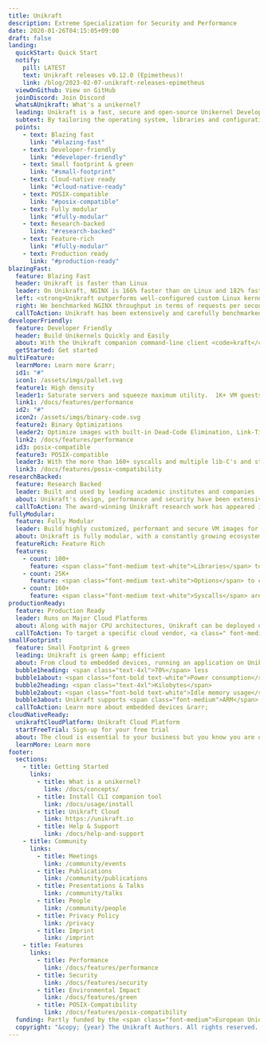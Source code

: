 ```yaml
---
title: Unikraft
description: Extreme Specialization for Security and Performance
date: 2020-01-26T04:15:05+09:00
draft: false
landing:
  quickStart: Quick Start
  notify:
    pill: LATEST
    text: Unikraft releases v0.12.0 (Epimetheus)!
    link: /blog/2023-02-07-unikraft-releases-epimetheus
  viewOnGithub: View on GitHub
  joinDiscord: Join Discord
  whatsAUnikraft: What's a unikernel?
  leading: Unikraft is a fast, secure and open-source Unikernel Development Kit
  subtext: By tailoring the operating system, libraries and configuration to the particular needs of your application, it vastly reduces virtual machine and container image sizes to a few KBs, provides blazing performance, and drastically cuts down your software stack's attack surface.
  points:
    - text: Blazing fast
      link: "#blazing-fast"
    - text: Developer-friendly
      link: "#developer-friendly"
    - text: Small footprint & green
      link: "#small-footprint"
    - text: Cloud-native ready
      link: "#cloud-native-ready"
    - text: POSIX-compatible
      link: "#posix-compatible"
    - text: Fully modular
      link: "#fully-modular"
    - text: Research-backed
      link: "#research-backed"
    - text: Feature-rich
      link: "#fully-modular"
    - text: Production ready
      link: "#production-ready"
blazingFast:
  feature: Blazing Fast
  header: Unikraft is faster than Linux
  leader: On Unikraft, NGINX is 166% faster than on Linux and 182% faster than on Docker
  left: <strong>Unikraft outperforms well-configured custom Linux kernel images</strong>, even those with security mitigations turned off!  Compared to other Unikernel Development Kits, library OSes and containers, Unikraft still comes out on top.
  right: We benchmarked NGINX throughput in terms of requests per second compared to other unikernels, Linux and Docker; Unikraft achieves 182% performance improvement with respect to Docker.
  callToAction: Unikraft has been extensively and carefully benchmarked, <a class=" font-medium text-blue-400 hover:underline" href="/docs/features/performance">read more about performance &rarr;</a>
developerFriendly:
  feature: Developer Friendly
  header: Build Unikernels Quickly and Easily
  about: With the Unikraft companion command-line client <code>kraft</code>, you can quickly and easily define, configure, build, and run unikernel applications.  Get everything from OS library dependencies to pre-built binaries and more.
  getStarted: Get started
multiFeature:
  learnMore: Learn more &rarr;
  id1: "#"
  icon1: /assets/imgs/pallet.svg
  feature1: High density
  leader1: Saturate servers and squeeze maximum utility.  1K+ VM guests on a single server.
  link1: /docs/features/performance
  id2: "#"
  icon2: /assets/imgs/binary-code.svg
  feature2: Binary Optimizations
  leader2: Optimize images with built-in Dead-Code Elimination, Link-Time Optizations and more.
  link2: /docs/features/performance
  id3: posix-compatible
  feature3: POSIX-compatible
  leader3: With the more than 160+ syscalls and multiple lib-C's and standard libraries.
  link3: /docs/features/posix-compatibility
researchBacked:
  feature: Research Backed
  leader: Built and used by leading academic institutes and companies
  about: Unikraft's design, performance and security have been extensively developed, evaluated and put into production at leading companies and academic institutes.
  callToAction: The award-winning Unikraft research work has appeared in top-tier research and industry conferences, <a class="font-medium text-blue-400 hover:underline" href="/community/research">read more about research and development &rarr;</a>
fullyModular:
  feature: Fully Modular
  leader: Build highly customized, performant and secure VM images for your use case
  about: Unikraft is fully modular, with a constantly growing ecosystem with many popular open-source operating system and application libraries  like <code>musl</code> and <code>openssl</code> available for use, allowing you to pick and choose exactly what you need for your target application.
  featureRich: Feature Rich
  features:
    - count: 100+
      feature: <span class="font-medium text-white">Libraries</span> to choose from.
    - count: 25K+
      feature: <span class="font-medium text-white">Options</span> to configure your application with.
    - count: 160+
      feature: <span class="font-medium text-white">Syscalls</span> are available, covering more than 90% of use cases.
productionReady:
  feature: Production Ready
  leader: Runs on Major Cloud Platforms
  about: Along with major CPU architectures, Unikraft can be deployed on leading cloud providers.
  callToAction: To target a specific cloud vendor, <a class=" font-medium text-blue-400 hover:underline" href="/docs/operations/cloud/">read more about deployments &rarr;</a>
smallFootprint:
  feature: Small Footprint & green
  leading: Unikraft is green &amp; efficient
  about: From cloud to embedded devices, running an application on Unikraft both increases efficiency and reduces power consumption as less resources are necessary.
  bubble1heading: <span class="text-4xl">70%</span> less
  bubble1about: <span class="font-bold text-white">Power consumption</span> compared to Alpine Linux &amp; Raspbian.
  bubble2heading: <span class="text-4xl">Kilobytes</span>
  bubble2about: <span class="font-bold text-white">Idle memory usage</span> for popular apps like NGINX or Redis.
  bubble3about: Unikraft supports <span class="font-medium">ARM</span> and <span class="font-medium">ARM64</span> architectures and popular platforms including <span class="font-medium">Raspberry Pi B+</span>.
  callToAction: Learn more about embedded devices &rarr;
cloudNativeReady:
  unikraftCloudPlatform: Unikraft Cloud Platform
  startFreeTrial: Sign-up for your free trial
  about: The cloud is essential to your business but you know you are overpaying.  Automatically deploy your app as an extremely efficient, green, and highly secure image with the click of a button on the <strong>Unikraft Cloud Platform</strong>.
  learnMore: Learn more
footer:
  sections:
    - title: Getting Started
      links:
        - title: What is a unikernel?
          link: /docs/concepts/
        - title: Install CLI companion tool
          link: /docs/usage/install
        - title: Unikraft Cloud
          link: https://unikraft.io
        - title: Help & Support
          link: /docs/help-and-support
    - title: Community
      links:
        - title: Meetings
          link: /community/events
        - title: Publications
          link: /community/publications
        - title: Presentations & Talks
          link: /community/talks
        - title: People
          link: /community/people
        - title: Privacy Policy
          link: /privacy
        - title: Imprint
          link: /imprint
    - title: Features
      links:
        - title: Performance
          link: /docs/features/performance
        - title: Security
          link: /docs/features/security
        - title: Environmental Impact
          link: /docs/features/green
        - title: POSIX-Compatibility
          link: /docs/features/posix-compatibility
  funding: Partly funded by the <span class="font-medium">European Union's Horizon 2020</span> research and innovation programme trough the <a class="font-medium hover:underline hover:text-white" href="http://unicore-project.eu/">UNICORE project</a>, grant agreeent No. 825377.
  copyright: "&copy; {year} The Unikraft Authors. All rights reserved. Documentation distributed under CC BY-NC 4.0."
---
```

